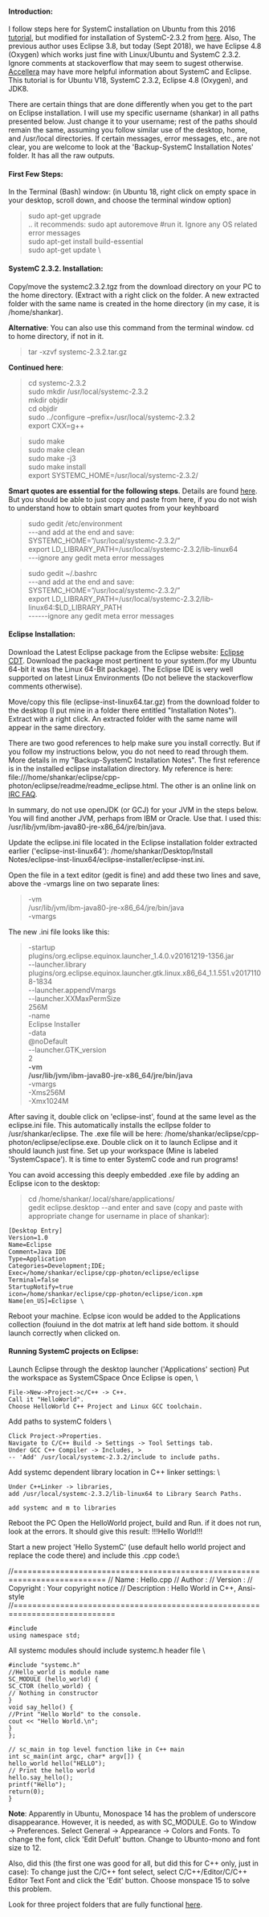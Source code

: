 #### Introduction:
I follow steps here for SystemC installation on Ubuntu from this 2016 [tutorial](http://euinovation.blogspot.com/2016/02/systemc-development-of-eclipse-on-linux.html), but modified for installation of SystemC-2.3.2 from [here](http://www.accellera.org/images/downloads/standards/systemc/systemc-2.3.2.zip). Also, The previous author uses Eclipse 3.8, but today (Sept 2018), we have Eclipse 4.8 (Oxygen) which works just fine with Linux/Ubuntu and SystemC 2.3.2. Ignore comments at stackoverflow that may seem to sugest otherwise. [Accellera](http://forums.accellera.org/) may have more helpful information about SystemC and Eclipse. This tutorial is for Ubuntu V18, SystemC 2.3.2, Eclipse 4.8 (Oxygen), and  JDK8. 

There are certain things that are done differently when you get to the part on  Eclipse installation. I will use my specific username (shankar) in all paths presented below. Just change it to your username; rest of the paths should remain the same, assuming you follow similar use of the desktop, home, and /usr/local directories. If certain messages, error messages, etc., are not clear, you are welcome to look at the 'Backup-SystemC Installation Notes' folder. It has all the raw outputs. 

#### First Few Steps:
In the Terminal (Bash) window: (in Ubuntu 18, right click on empty space in your desktop, scroll down, and choose the terminal window option)
>sudo apt-get upgrade \
.. it recommends: sudo apt autoremove  #run it. Ignore any OS related error messages \
>sudo apt-get install build-essential  \
sudo apt-get update \


#### SystemC 2.3.2. Installation: 

Copy/move the systemc2.3.2.tgz from the download directory on your PC to the home directory. (Extract with a right click on the folder. A new extracted folder with the same name is created in the home directory (in my case, it is /home/shankar).

**Alternative**: You can also use this command from the terminal window. cd to home directory, if not in it. 
>tar -xzvf systemc-2.3.2.tar.gz 

**Continued here**:
>cd systemc-2.3.2 \
sudo mkdir /usr/local/systemc-2.3.2 \
mkdir objdir \
cd objdir \
sudo ../configure –prefix=/usr/local/systemc-2.3.2 \
export CXX=g++ 

>sudo make \
sudo make clean \
sudo make -j3 \
sudo make install \
export SYSTEMC_HOME=/usr/local/systemc-2.3.2/ 

**Smart quotes are essential for the following steps**. Details are found [here](https://vinaydvd.wordpress.com/2012/05/30/installing-systemc-in-ubuntu/). But you should be able to just copy and paste from here, if you do not wish to understand
how to obtain smart quotes from your keyhboard 

>sudo gedit /etc/environment \
---and add at the end and save:
SYSTEMC_HOME=”/usr/local/systemc-2.3.2/” \
export LD_LIBRARY_PATH=/usr/local/systemc-2.3.2/lib-linux64 \
---ignore any gedit meta error messages

>sudo gedit ~/.bashrc \
---and add at the end and save:
SYSTEMC_HOME=”/usr/local/systemc-2.3.2/” \
export LD_LIBRARY_PATH=/usr/local/systemc-2.3.2/lib-linux64:$LD_LIBRARY_PATH \
------ignore any gedit meta error messages

#### Eclipse Installation: 
Download the Latest Eclipse package from the Eclipse website: [Eclipse CDT](http://www.eclipse.org/downloads/packages/release/photon/r/eclipse-ide-cc-developers). Download the package most pertinent to your system.(for my Ubuntu 64-bit it was the Linux 64-Bit package). The Eclipse IDE is very well supported on latest Linux Environments (Do not believe the stackoverflow comments otherwise). 

Move/copy this file (eclipse-inst-linux64.tar.gz) from the download folder to the desktop (I put mine in a folder there entitled "Installation Notes"). Extract with a right click. An extracted folder with the same name will appear in the same directory. 

There are two good references to help make sure you install correctly. But if you follow my instructions below, you do not need to read through them. More details in my "Backup-SystemC Installation Notes". The first reference is in the installed eclipse installation directory. My reference is here: file:///home/shankar/eclipse/cpp-photon/eclipse/readme/readme_eclipse.html. The other is an online link on [IRC FAQ](http://wiki.eclipse.org/IRC_FAQ#I_just_installed_Eclipse_on_Linux.2C_but_it_does_not_start._What_is_the_problem.3F). 

In summary, do not use openJDK (or GCJ) for your JVM in the steps below. You will find another JVM, perhaps from IBM or Oracle. Use that. I used this: /usr/lib/jvm/ibm-java80-jre-x86_64/jre/bin/java. 

Update the eclipse.ini file located in the Eclipse installation folder extracted earlier ('eclipse-inst-linux64'): /home/shankar/Desktop/Install Notes/eclipse-inst-linux64/eclipse-installer/eclipse-inst.ini. 

Open the file in a text editor (gedit is fine) and add these two lines and save, above the -vmargs line on two separate lines:

>-vm \
/usr/lib/jvm/ibm-java80-jre-x86_64/jre/bin/java \
-vmargs 

The new .ini file looks like this:

>-startup \
plugins/org.eclipse.equinox.launcher_1.4.0.v20161219-1356.jar \
--launcher.library \
plugins/org.eclipse.equinox.launcher.gtk.linux.x86_64_1.1.551.v20171108-1834 \
--launcher.appendVmargs \
--launcher.XXMaxPermSize \
256M \
-name \
Eclipse Installer \
-data \
@noDefault \
--launcher.GTK_version \
2 \
**-vm \
/usr/lib/jvm/ibm-java80-jre-x86_64/jre/bin/java** \
-vmargs \
-Xms256M \
-Xmx1024M

After saving it, double click on 'eclipse-inst', found at the same level as the eclipse.ini file. This automatically installs the ecllpse folder to /usr/shankar/eclipse. The .exe file will be here: /home/shankar/eclipse/cpp-photon/eclipse/eclipse.exe. Double click on it to launch Eclipse and it should launch just fine. Set up your workspace (Mine is labeled 'SystemCspace'). It is time to enter SystemC code and run programs!
 
You can avoid accessing this deeply embedded .exe file by  adding an Eclipse icon to the desktop:
>cd  /home/shankar/.local/share/applications/ \
gedit eclipse.desktop
--and enter and save (copy and paste with appropriate change for username in place of shankar):

    [Desktop Entry]
    Version=1.0
    Name=Eclipse
    Comment=Java IDE
    Type=Application
    Categories=Development;IDE;
    Exec=/home/shankar/eclipse/cpp-photon/eclipse/eclipse
    Terminal=false
    StartupNotify=true
    icon=/home/shankar/eclipse/cpp-photon/eclipse/icon.xpm
    Name[en_US]=Eclipse \

Reboot your machine. Eclpse icon would be added to the Applications collection (fouiund in the dot matrix at left hand side bottom. it should launch correctly when clicked on.

#### Running SystemC projects on Eclipse:
Launch Eclipse through the desktop launcher ('Applications' section)
Put the workspace as SystemCSpace
Once Eclipse is open, \

    File->New->Project->c/C++ -> C++.
    Call it "HelloWorld".
    Choose HelloWorld C++ Project and Linux GCC toolchain.

Add paths to systemC folders \

    Click Project->Properties.
    Navigate to C/C++ Build -> Settings -> Tool Settings tab.
    Under GCC C++ Compiler -> Includes, >
    -- 'Add' /usr/local/systemc-2.3.2/include to include paths.

Add systemc dependent library location in C++ linker settings: \

    Under C++Linker -> libraries,
    add /usr/local/systemc-2.3.2/lib-linux64 to Library Search Paths.

    add systemc and m to libraries

Reboot the PC Open the HelloWorld project, build and Run.
if it does not run, look at the errors. 
It should give this result: !!!Hello World!!!

Start a new project 'Hello SystemC'
(use default hello world project and replace the code there) and include this .cpp code:\

//========================================================================== // Name : Hello.cpp // Author : // Version : // Copyright : Your copyright notice // Description : Hello World in C++, Ansi-style //============================================================================

    #include
    using namespace std;

All systemc modules should include systemc.h header file \

    #include "systemc.h"
    //Hello_world is module name
    SC_MODULE (hello_world) {
    SC_CTOR (hello_world) {
    // Nothing in constructor
    }
    void say_hello() {
    //Print "Hello World" to the console.
    cout << "Hello World.\n";
    }
    };

    // sc_main in top level function like in C++ main
    int sc_main(int argc, char* argv[]) {
    hello_world hello("HELLO");
    // Print the hello world
    hello.say_hello();
    printf("Hello");
    return(0);
    }


**Note**: Apparently in Ubuntu, Monospace 14 has the problem of underscore disappearance. However, it is needed, as with SC_MODULE. Go to Window -> Preferences. Select General -> Appearance -> Colors and Fonts. To change the font, click 'Edit Defult' button. Change to Ubunto-mono and font size to 12. 

Also, did this (the first one was good for all, but did this for C++ only, just in case): To change just the C/C++ font select, select C/C++/Editor/C/C++ Editor Text Font and click the 'Edit' button. Choose monspace 15 to solve this problem.

Look for three project folders that are fully functional [here](https://github.com/shankar4/Functional-Model/tree/master/SystemC%20Examples). 

